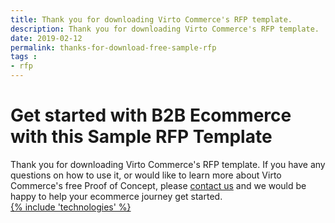 ```yaml
---
title: Thank you for downloading Virto Commerce's RFP template.
description: Thank you for downloading Virto Commerce's RFP template.
date: 2019-02-12
permalink: thanks-for-download-free-sample-rfp
tags : 
- rfp
---
```

<div class="roadmap __responsive">
	<h1 class="section-t">Get started with B2B Ecommerce with this Sample RFP Template</h1>
    <div class="text">
        Thank you for downloading Virto Commerce's RFP template. If you have any questions on how to use it, or would like to learn more about Virto Commerce's free Proof of Concept,
        please <a href="/contact-us">contact us</a> and we would be happy to help your ecommerce journey get started.
    </div>
    <a id="rfpDownload" href="assets/files/ecommerce-sample-rfp-template-by-virto.xlsx" />
</div>
<script>
    $('#rfpDownload').click();
</script>
{% include 'technologies' %}